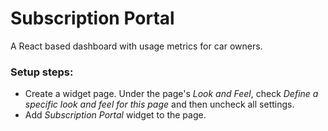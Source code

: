 # Subscription Portal

A React based dashboard with usage metrics for car owners.

### Setup steps:
- Create a widget page. Under the page's _Look and Feel_, check _Define a specific look and feel for this page_ and then uncheck all settings.
- Add _Subscription Portal_ widget to the page.